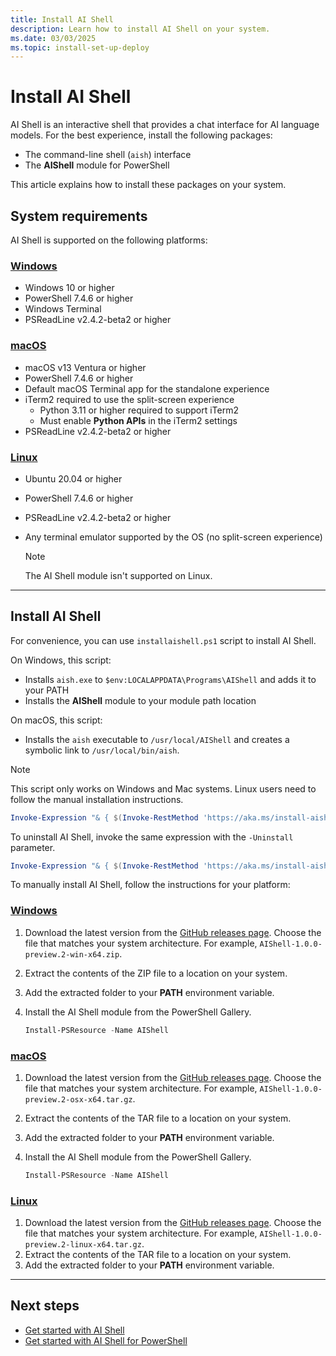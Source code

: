 ```yaml
---
title: Install AI Shell
description: Learn how to install AI Shell on your system.
ms.date: 03/03/2025
ms.topic: install-set-up-deploy
---
```

# Install AI Shell

AI Shell is an interactive shell that provides a chat interface for AI language models. For the best
experience, install the following packages:

- The command-line shell (`aish`) interface
- The **AIShell** module for PowerShell

This article explains how to install these packages on your system.

## System requirements

AI Shell is supported on the following platforms:

<!-- markdownlint-disable MD023 MD024 MD051 -->
### [Windows](#tab/windows)

- Windows 10 or higher
- PowerShell 7.4.6 or higher
- Windows Terminal
- PSReadLine v2.4.2-beta2 or higher

### [macOS](#tab/macos)

- macOS v13 Ventura or higher
- PowerShell 7.4.6 or higher
- Default macOS Terminal app for the standalone experience
- iTerm2 required to use the split-screen experience
  - Python 3.11 or higher required to support iTerm2
  - Must enable **Python APIs** in the iTerm2 settings
- PSReadLine v2.4.2-beta2 or higher

### [Linux](#tab/linux)

- Ubuntu 20.04 or higher
- PowerShell 7.4.6 or higher
- PSReadLine v2.4.2-beta2 or higher
- Any terminal emulator supported by the OS (no split-screen experience)

  > [!NOTE]
  > The AI Shell module isn't supported on Linux.

<!-- markdownlint-enable MD023 MD024 MD051 -->

---

## Install AI Shell

For convenience, you can use `installaishell.ps1` script to install AI Shell.

On Windows, this script:

- Installs `aish.exe` to `$env:LOCALAPPDATA\Programs\AIShell` and adds it to your PATH
- Installs the **AIShell** module to your module path location

On macOS, this script:

- Installs the `aish` executable to `/usr/local/AIShell` and creates a symbolic link to
  `/usr/local/bin/aish`.

> [!NOTE]
> This script only works on Windows and Mac systems. Linux users need to follow the manual
> installation instructions.

```powershell
Invoke-Expression "& { $(Invoke-RestMethod 'https://aka.ms/install-aishell.ps1') }"
```

To uninstall AI Shell, invoke the same expression with the `-Uninstall` parameter.

```powershell
Invoke-Expression "& { $(Invoke-RestMethod 'https://aka.ms/install-aishell.ps1') } -Uninstall"
```

To manually install AI Shell, follow the instructions for your platform:

<!-- markdownlint-disable MD023 MD024 MD051 -->
### [Windows](#tab/windows)

1. Download the latest version from the [GitHub releases page][03]. Choose the file that matches
   your system architecture. For example, `AIShell-1.0.0-preview.2-win-x64.zip`.
1. Extract the contents of the ZIP file to a location on your system.
1. Add the extracted folder to your **PATH** environment variable.
1. Install the AI Shell module from the PowerShell Gallery.

   ```powershell
   Install-PSResource -Name AIShell
   ```

### [macOS](#tab/macos)

1. Download the latest version from the [GitHub releases page][03]. Choose the file that matches
   your system architecture. For example, `AIShell-1.0.0-preview.2-osx-x64.tar.gz`.
1. Extract the contents of the TAR file to a location on your system.
1. Add the extracted folder to your **PATH** environment variable.
1. Install the AI Shell module from the PowerShell Gallery.

   ```powershell
   Install-PSResource -Name AIShell
   ```

### [Linux](#tab/linux)

1. Download the latest version from the [GitHub releases page][03]. Choose the file that matches
   your system architecture. For example, `AIShell-1.0.0-preview.2-linux-x64.tar.gz`.
1. Extract the contents of the TAR file to a location on your system.
1. Add the extracted folder to your **PATH** environment variable.

<!-- markdownlint-enable MD023 MD024 MD051 -->

---

## Next steps

- [Get started with AI Shell][02]
- [Get started with AI Shell for PowerShell][01]

<!-- link references -->
[01]: get-started/aishell-powershell.md
[02]: get-started/aishell-standalone.md
[03]: https://github.com/PowerShell/AIShell/releases/latest
